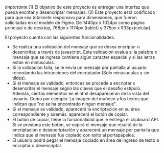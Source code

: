 *Importante*
(1) El objetivo de este proyecto es entregar una interfaz que pueda encritar y desencriptar mensajes.
(2) Este proyecto está codificado para que sea totalmete responsivo para dimensiones, que fueron solicitadas en el modelo de Figma. De 1440px x 1024px como página principal o de desktop, 768px x 1174px (tablet) y 375px x 933px(celular)

El proyecto cuenta con las siguientes funcionalidades:
- Se realiza una validación del mensaje que se desea encriptar o desencritar, a través de javascript. Esta validación evalua si la palabra o mensaje que se ingresa contiene algún caracter especial y si las letras están en minúsculas.
- Si la validación falla, se le envía un mensaje por pantalla al usuario recordando las intrucciones del encriptador.(Solo minúsuculas y sin tildes).
- Si el mensaje es validado, entonces se procede a encriptar o desencritar el mensaje según las claves que el desafio estipuló. Además, ciertas elementos en el html desapareceran de la vista del usuario. Como por ejemplo: La imagen del muñeco y los textos que indican que "no se ha encontrado ningun mensaje".
- Si el mensaje es validado, aparecerá la encriptación en su área correspondiente y además, aparecerá el botón de copiar.
- El botón de copiar, tiene la funcionalidad que le entrega el clipboard API. Si se presiona este botón, se copirá el mensaje que resultó de la encriptación o desencriptación y aparecerá un mensaje por pantalla que indica que el mensaje fue copiado con exito al portapapeles.
- El usuario podrá pegar el mensaje copiado en área de ingreso de texto a encriptar o desencriptar.   
